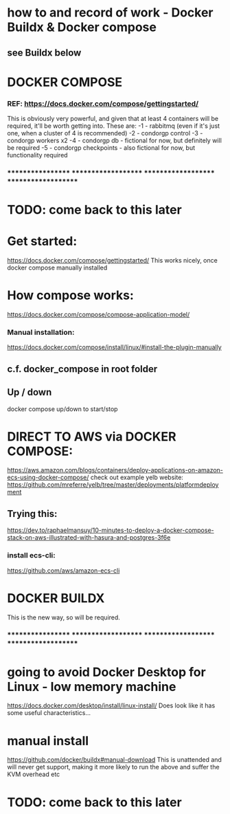 # how to and record of work - Docker Buildx & Docker compose

## see Buildx below

# DOCKER COMPOSE
### REF: https://docs.docker.com/compose/gettingstarted/
This is obviously very powerful, and given that at least 4 containers will be
required, it'll be worth getting into.
These are:
-1 - rabbitmq (even if it's just one, when a cluster of 4 is recommended)
-2 - condorgp control
-3 - condorgp workers x2
-4 - condorgp db - fictional for now, but definitely will be required
-5 - condorgp checkpoints - also fictional for now, but functionality required

### **************** ****************** ****************** ******************
# TODO: come back to this later 
# Get started:
https://docs.docker.com/compose/gettingstarted/
This works nicely, once docker compose manually installed
# How compose works:
https://docs.docker.com/compose/compose-application-model/

### Manual installation:
https://docs.docker.com/compose/install/linux/#install-the-plugin-manually

## c.f. docker_compose in root folder

## Up / down
docker compose up/down to start/stop



# DIRECT TO AWS via DOCKER COMPOSE:
https://aws.amazon.com/blogs/containers/deploy-applications-on-amazon-ecs-using-docker-compose/
check out example yelb website:
https://github.com/mreferre/yelb/tree/master/deployments/platformdeployment

## Trying this:
https://dev.to/raphaelmansuy/10-minutes-to-deploy-a-docker-compose-stack-on-aws-illustrated-with-hasura-and-postgres-3f6e
### install ecs-cli:
https://github.com/aws/amazon-ecs-cli






# DOCKER BUILDX
This is the new way, so will be required.

### **************** ****************** ****************** ******************

# going to avoid Docker Desktop for Linux - low memory machine
https://docs.docker.com/desktop/install/linux-install/
Does look like it has some useful characteristics...

# manual install
https://github.com/docker/buildx#manual-download
This is unattended and will never get support, making it more likely to run 
the above and suffer the KVM overhead etc


# TODO: come back to this later 




